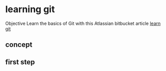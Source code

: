 # learning git
Objective
Learn the basics of Git with this Atlassian bitbucket article
[learn git](https://www.atlassian.com/git/tutorials/learn-git-with-bitbucket-cloud)
## concept

## first step


